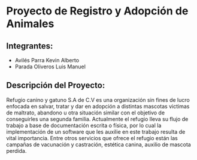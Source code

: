 # Proyecto de Registro y Adopción de Animales

## Integrantes:
- Avilés Parra Kevin Alberto
- Parada Oliveros Luis Manuel

## Descripción del Proyecto:

Refugio canino y gatuno S.A de C.V es una organización sin fines de lucro enfocada en salvar, tratar y dar en adopción a distintas mascotas victimas de maltrato, abandono u otra situación similar con el objetivo de conseguirles una segunda familia. 
Actualmente el refugio lleva su flujo de trabajo a base de documentación escrita o física, por lo cual la implementación de un software que les auxilie en este trabajo resulta de vital importancia. 
Entre otros servicios que ofrece el refugio están las campañas de vacunación y castración, estética canina, auxilio de mascota perdida. 

